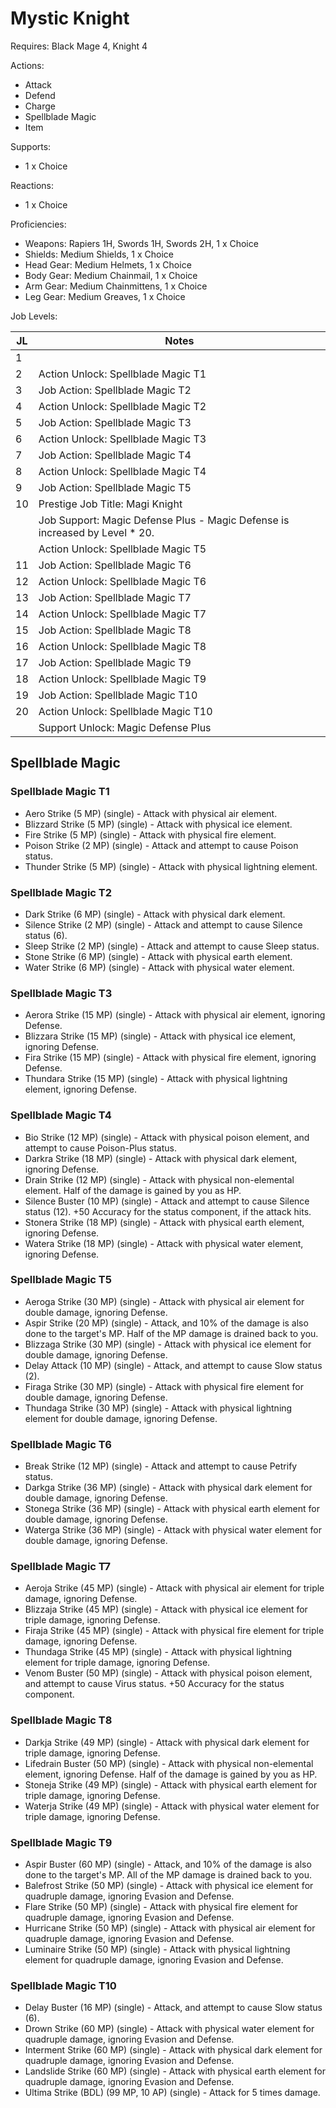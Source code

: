 # Mystic Knight

Requires: Black Mage 4, Knight 4

Actions:

- Attack
- Defend
- Charge
- Spellblade Magic
- Item

Supports:

- 1 x Choice

Reactions:

- 1 x Choice

Proficiencies:

- Weapons: Rapiers 1H, Swords 1H, Swords 2H, 1 x Choice
- Shields: Medium Shields, 1 x Choice
- Head Gear: Medium Helmets, 1 x Choice
- Body Gear: Medium Chainmail, 1 x Choice
- Arm Gear: Medium Chainmittens, 1 x Choice
- Leg Gear: Medium Greaves, 1 x Choice

Job Levels:

| JL | Notes |
| --- | --- |
| 1 | 
| 2 | Action Unlock: Spellblade Magic T1
| 3 | Job Action: Spellblade Magic T2
| 4 | Action Unlock: Spellblade Magic T2
| 5 | Job Action: Spellblade Magic T3
| 6 | Action Unlock: Spellblade Magic T3
| 7 | Job Action: Spellblade Magic T4
| 8 | Action Unlock: Spellblade Magic T4
| 9 | Job Action: Spellblade Magic T5
| 10 | Prestige Job Title: Magi Knight
|    | Job Support: Magic Defense Plus - Magic Defense is increased by Level * 20.
|    | Action Unlock: Spellblade Magic T5
| 11 | Job Action: Spellblade Magic T6
| 12 | Action Unlock: Spellblade Magic T6
| 13 | Job Action: Spellblade Magic T7
| 14 | Action Unlock: Spellblade Magic T7
| 15 | Job Action: Spellblade Magic T8
| 16 | Action Unlock: Spellblade Magic T8
| 17 | Job Action: Spellblade Magic T9
| 18 | Action Unlock: Spellblade Magic T9
| 19 | Job Action: Spellblade Magic T10
| 20 | Action Unlock: Spellblade Magic T10
|    | Support Unlock: Magic Defense Plus

## Spellblade Magic

### Spellblade Magic T1

- Aero Strike (5 MP) (single) - Attack with physical air element.
- Blizzard Strike (5 MP) (single) - Attack with physical ice element.
- Fire Strike (5 MP) (single) - Attack with physical fire element.
- Poison Strike (2 MP) (single) - Attack and attempt to cause Poison status.
- Thunder Strike (5 MP) (single) - Attack with physical lightning element.

### Spellblade Magic T2

- Dark Strike (6 MP) (single) - Attack with physical dark element.
- Silence Strike (2 MP) (single) - Attack and attempt to cause Silence status (6).
- Sleep Strike (2 MP) (single) - Attack and attempt to cause Sleep status.
- Stone Strike (6 MP) (single) - Attack with physical earth element.
- Water Strike (6 MP) (single) - Attack with physical water element.

### Spellblade Magic T3

- Aerora Strike (15 MP) (single) - Attack with physical air element, ignoring Defense.
- Blizzara Strike (15 MP) (single) - Attack with physical ice element, ignoring Defense.
- Fira Strike (15 MP) (single) - Attack with physical fire element, ignoring Defense.
- Thundara Strike (15 MP) (single) - Attack with physical lightning element, ignoring Defense.

### Spellblade Magic T4

- Bio Strike (12 MP) (single) - Attack with physical poison element, and attempt to cause Poison-Plus status.
- Darkra Strike (18 MP) (single) - Attack with physical dark element, ignoring Defense.
- Drain Strike (12 MP) (single) - Attack with physical non-elemental element. Half of the damage is gained by you as HP.
- Silence Buster (10 MP) (single) - Attack and attempt to cause Silence status (12). +50 Accuracy for the status component, if the attack hits.
- Stonera Strike (18 MP) (single) - Attack with physical earth element, ignoring Defense.
- Watera Strike (18 MP) (single) - Attack with physical water element, ignoring Defense.

### Spellblade Magic T5

- Aeroga Strike (30 MP) (single) - Attack with physical air element for double damage, ignoring Defense.
- Aspir Strike (20 MP) (single) - Attack, and 10% of the damage is also done to the target's MP. Half of the MP damage is drained back to you.
- Blizzaga Strike (30 MP) (single) - Attack with physical ice element for double damage, ignoring Defense.
- Delay Attack (10 MP) (single) - Attack, and attempt to cause Slow status (2).
- Firaga Strike (30 MP) (single) - Attack with physical fire element for double damage, ignoring Defense.
- Thundaga Strike (30 MP) (single) - Attack with physical lightning element for double damage, ignoring Defense.

### Spellblade Magic T6

- Break Strike (12 MP) (single) - Attack and attempt to cause Petrify status.
- Darkga Strike (36 MP) (single) - Attack with physical dark element for double damage, ignoring Defense.
- Stonega Strike (36 MP) (single) - Attack with physical earth element for double damage, ignoring Defense.
- Waterga Strike (36 MP) (single) - Attack with physical water element for double damage, ignoring Defense.

### Spellblade Magic T7

- Aeroja Strike (45 MP) (single) - Attack with physical air element for triple damage, ignoring Defense.
- Blizzaja Strike (45 MP) (single) - Attack with physical ice element for triple damage, ignoring Defense.
- Firaja Strike (45 MP) (single) - Attack with physical fire element for triple damage, ignoring Defense.
- Thundaga Strike (45 MP) (single) - Attack with physical lightning element for triple damage, ignoring Defense.
- Venom Buster (50 MP) (single) - Attack with physical poison element, and attempt to cause Virus status. +50 Accuracy for the status component.

### Spellblade Magic T8

- Darkja Strike (49 MP) (single) - Attack with physical dark element for triple damage, ignoring Defense.
- Lifedrain Buster (50 MP) (single) - Attack with physical non-elemental element, ignoring Defense. Half of the damage is gained by you as HP.
- Stoneja Strike (49 MP) (single) - Attack with physical earth element for triple damage, ignoring Defense.
- Waterja Strike (49 MP) (single) - Attack with physical water element for triple damage, ignoring Defense.

### Spellblade Magic T9

- Aspir Buster (60 MP) (single) - Attack, and 10% of the damage is also done to the target's MP. All of the MP damage is drained back to you.
- Balefrost Strike (50 MP) (single) - Attack with physical ice element for quadruple damage, ignoring Evasion and Defense.
- Flare Strike (50 MP) (single) - Attack with physical fire element for quadruple damage, ignoring Evasion and Defense.
- Hurricane Strike (50 MP) (single) - Attack with physical air element for quadruple damage, ignoring Evasion and Defense.
- Luminaire Strike (50 MP) (single) - Attack with physical lightning element for quadruple damage, ignoring Evasion and Defense.

### Spellblade Magic T10

- Delay Buster (16 MP) (single) - Attack, and attempt to cause Slow status (6).
- Drown Strike (60 MP) (single) - Attack with physical water element for quadruple damage, ignoring Evasion and Defense.
- Interment Strike (60 MP) (single) - Attack with physical dark element for quadruple damage, ignoring Evasion and Defense.
- Landslide Strike (60 MP) (single) - Attack with physical earth element for quadruple damage, ignoring Evasion and Defense.
- Ultima Strike (BDL) (99 MP, 10 AP) (single) - Attack for 5 times damage.
